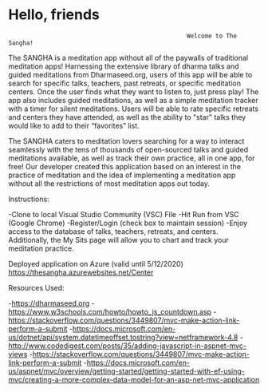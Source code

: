 # Hello, friends

                                                      Welcome to The Sangha!
                                                      
  The SANGHA is a meditation app without all of the paywalls of traditional meditation apps! Harnessing the extensive library of dharma talks and guided meditations from Dharmaseed.org, users of this app will be able to search for specific talks, teachers, past retreats, or specific meditation centers. Once the user finds what they want to listen to, just press play! The app also includes guided meditations, as well as a simple meditation tracker with a timer for silent meditations. Users will be able to rate specific retreats and centers they have attended, as well as the ability to "star" talks they would like to add to their “favorites” list. 

  The SANGHA caters to meditation lovers searching for a way to interact seamlessly with the tens of thousands of open-sourced talks and guided meditations available, as well as track their own practice, all in one app, for free!  Our developer created this application based on an interest in the practice of meditation and the idea of implementing a meditation app without all the restrictions of most meditation apps out today. 


Instructions:

-Clone to local Visual Studio Community (VSC) File
-Hit Run from VSC (Google Chrome)
-Register/Login (check box to maintain session)
-Enjoy access to the database of talks, teachers, retreats, and centers. Additionally, the My Sits page will allow you to chart and track your meditation practice.

Deployed application on Azure (valid until 5/12/2020)
https://thesangha.azurewebsites.net/Center

Resources Used:

-https://dharmaseed.org
-https://www.w3schools.com/howto/howto_js_countdown.asp
-https://stackoverflow.com/questions/3449807/mvc-make-action-link-perform-a-submit
-https://docs.microsoft.com/en-us/dotnet/api/system.datetimeoffset.tostring?view=netframework-4.8
-http://www.codedigest.com/posts/35/adding-javascript-in-aspnet-mvc-views
-https://stackoverflow.com/questions/3449807/mvc-make-action-link-perform-a-submit
-https://docs.microsoft.com/en-us/aspnet/mvc/overview/getting-started/getting-started-with-ef-using-mvc/creating-a-more-complex-data-model-for-an-asp-net-mvc-application
